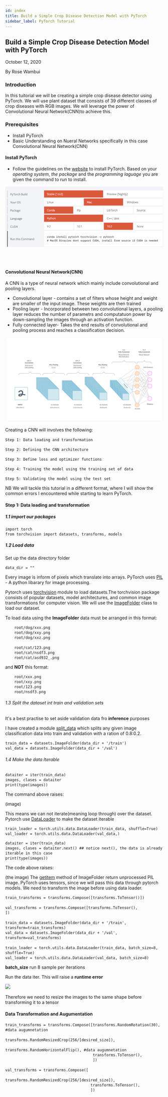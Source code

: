```yaml
---
id: index
title: Build a Simple Crop Disease Detection Model with PyTorch
sidebar_label: PyTorch Tutorial
---
```



## Build a Simple Crop Disease Detection Model with PyTorch

October 12, 2020

By Rose Wambui

### Introduction
In this tuitorial we will be creating a simple crop disease detector using PyTorch. We will use plant dataset that consists of 39 different classes of crop diseases with RGB images. We will leverage the power of Convolutional Neural Network(CNN)to achieve this.

### Prerequisites
 * Install PyTorch
 * Basic Understanding on Nueral Networks specifically in this case Convolutional Neural Network(CNN)

 

#### Install PyTorch
- Follow the guidelines on the [website](https://pytorch.org/) to install PyTorch. Based on your  *operating system*, *the package* and the *programming  laguage* you are given the command to run to install.

<img src= "https://github.com/r-wambui/Agro-detect-model/raw/develop/static/img/pytorch_install.png" />

<br> <br>

####  Convolutional Neural Network(CNN)
A CNN is a type of neural network which mainly include convolutional and pooling layers.

- Convolutional layer - contains a set of filters whose height and weight are smaller of the input image. These weights are then trained
- Pooling layer - Incorporated between two convolutional layers, a pooling layer reduces the number of parametrs and computatuon power by down-sampling the images through an activation function.
- Fully connected layer- Takes the end results of convolutional and pooling process and reaches a classification decision.

<img src= "https://github.com/r-wambui/Agro-detect-model/raw/develop/static/img/Architecture.png" />
<br>

Creating a CNN will involves the following:

```Step 1: Data loading and transformation```

```Step 2: Defining the CNN architecture```

```Step 3: Define loss and optimizer functions```

```Step 4: Training the model using the training set of data```

```Step 5: Validating the model using the test set```


NB  We will tackle this tutorial in a different format, where I will show the common errors I encountered while starting to learn PyTorch. 

#### Step 1: Data loading and transformation

##### 1.1 import our packages

``` 
import torch 
from torchvision import datasets, transforms, models
```


##### 1.2 Load data

 Set up the data directory folder

```
data_dir = "" 
```
 Every image is inform of pixels which translate into arrays. PyTorch uses [PIL](https://pillow.readthedocs.io/en/stable/) - A python libarary for image processing.


 Pytorch uses [torchvision](https://pytorch.org/docs/stable/torchvision/index.html) module to load datasets.The torchvision package consists of popular datasets, model architectures, and common image transformations for computer vision. We will use the [ImageFolder](https://pytorch.org/docs/stable/torchvision/datasets.html#imagefolder) class to load our dataset.

 To load data using the **ImageFolder** data must be arranged in this format:

        root/dog/xxx.png
        root/dog/xxy.png
        root/dog/xxz.png

        root/cat/123.png
        root/cat/nsdf3.png
        root/cat/asd932_.png

and **NOT** this format:

        root/xxx.png
        root/xxy.png
        root/123.png
        root/nsdf3.png

###### 1.3 Split the dataset int train and validation sets

It's a best practise to set aside validation data fro **inference** purposes

I have created a module [split_data](https://github.com/r-wambui/Agro-detect-model/raw/master/split_data.py) which splits any given image classification data into train and validation with a ration of 0.8:0.2.


```
train_data = datasets.ImageFolder(data_dir + '/train')
val_data = datasets.ImageFolder(data_dir + '/val')

```

###### 1.4 Make the data Iterable

```
dataiter = iter(train_data)
images, clases = dataiter
print(type(images))

```

The command above raises:

(image)

This means we can not iterate(meaning loop through) over the dataset. Pytorch use [DataLoader](https://pytorch.org/docs/stable/data.html) to make the dataset iterable

```
train_loader = torch.utils.data.DataLoader(train_data, shuffle=True)
val_loader = torch.utils.data.DataLoader(val_data,)

```
```
dataiter = iter(train_data)
images, clases = dataiter.next() ## notice next(), the data is already iterable in this case
print(type(images))

```

The code above raises:

(the image)
 The [getitem](https://pytorch.org/docs/stable/_modules/torchvision/datasets/folder.html#DatasetFolder) method of ImageFolder return unprocessed PIL image.  PyTorch uses tensors, since we will pass this data through pytorch models. We need to transform the image before using data loader. 

```
train_transforms = transforms.Compose([transforms.ToTensor()])

val_transforms = transforms.Compose([transforms.ToTensor(),
])

train_data = datasets.ImageFolder(data_dir + '/train', transform=train_transforms)
val_data = datasets.ImageFolder(data_dir + '/val', transform=val_transforms)

train_loader = torch.utils.data.DataLoader(train_data, batch_size=8, shuffle=True)
val_loader = torch.utils.data.DataLoader(val_data, batch_size=8)
```
**batch_size** run 8 sample per iterations 

Run the data iter. This will raise a **runtime error**

<img src= "https://github.com/r-wambui/Agro-detect-model/raw/develop/static/img/runtime.png" />

Therefore we need to resize the images to the same shape before transforming it to a tensor

#### Data Transformation and Augumentation

```
train_transforms = transforms.Compose([transforms.RandomRotation(30), #data augumnetation
                                       transforms.RandomResizedCrop(256/[desired_size]),
                                       transforms.RandomHorizontalFlip(), #data augumnetation
                                       transforms.ToTensor(),
                                       ])

val_transforms = transforms.Compose([
                                      transforms.RandomResizedCrop(256/[desired_size]),
                                      transforms.ToTensor(),
                                      ])
```
 


